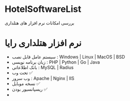 # HotelSoftwareList
بررسی امکانات نرم افزار های هتلداری
<br/>
<h1>نرم افزار هتلداری رایا</h1>
<ul>
      <li>سیستم عامل قابل نصب : Windows | Linux | MacOS | BSD</li>
      <li>زبان برنامه نویسی : PHP | Python | Go | Java</li>
      <li>بانک اطلاعاتی : MySQL | Radius</li>
      <li>تحت وب &#9989;</li>
      <li>وب سرور : Apache | Nginx | IIS</li>
      <li>نسخه موبایل &#9989;</li>
      <li>ریسپانسیور بودن &#9989;</li>
      <li></li>
 </ul>
